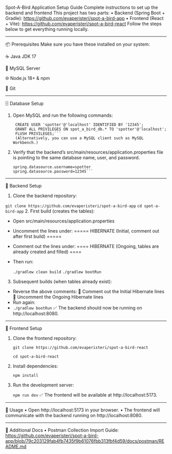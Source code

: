 Spot-A-Bird Application Setup Guide
Complete instructions to set up the backend and frontend
This project has two parts:
•	Backend (Spring Boot + Gradle): https://github.com/evaperisteri/spot-a-bird-app
•	Frontend (React + Vite): https://github.com/evaperisteri/spot-a-bird-react
Follow the steps below to get everything running locally.
________________________________________
📦 Prerequisites
Make sure you have these installed on your system:

☕ Java JDK 17

🐬 MySQL Server

🌐 Node.js 18+ & npm

🌱 Git
________________________________________
🗄️ Database Setup
1.	Open MySQL and run the following commands:
    ```CREATE DATABASE spot_a_bird_db;
     CREATE USER 'spotter'@'localhost' IDENTIFIED BY '12345';
     GRANT ALL PRIVILEGES ON spot_a_bird_db.* TO 'spotter'@'localhost';
     FLUSH PRIVILEGES;```
     (Alternatively, you can use a MySQL client such as MySQL Workbench.)
2.	Verify that the backend’s src/main/resources/application.properties file is pointing to the same database name, user, and password.
    ```spring.datasource.url=jdbc:mysql://localhost:3306/spot_a_bird_db?serverTimezone=UTC
    spring.datasource.username=spotter
    spring.datasource.password=12345```
________________________________________
🔧 Backend Setup
1.	Clone the backend repository:

```git clone https://github.com/evaperisteri/spot-a-bird-app```
```cd spot-a-bird-app```
2.	First build (creates the tables):
  -	Open src/main/resources/application.properties
  -	Uncomment the lines under:
    ===== HIBERNATE (Initial, comment out after first build) =====
  -	Comment out the lines under:
 	==== HIBERNATE (Ongoing, tables are already created and filled) ====
  - Then run:

    ```./gradlew clean build```
    ```./gradlew bootRun```
3.	Subsequent builds (when tables already exist):
  -	Reverse the above comments:
  	Comment out the Initial Hibernate lines
  	Uncomment the Ongoing Hibernate lines
  -	Run again:
  - 
     ```./gradlew bootRun```
✅ The backend should now be running on http://localhost:8080.
________________________________________
🎨 Frontend Setup
1.	Clone the frontend repository:

      ```git clone https://github.com/evaperisteri/spot-a-bird-react```

	```cd spot-a-bird-react```
2.	Install dependencies:

      ```npm install```
3.	Run the development server:

      ```npm run dev```
✅ The frontend will be available at http://localhost:5173.
________________________________________
🚀 Usage
•	Open http://localhost:5173 in your browser.
•	The frontend will communicate with the backend running on http://localhost:8080.
________________________________________
📖 Additional Docs
•	Postman Collection Import Guide: https://github.com/evaperisteri/spot-a-bird-app/blob/79c203129fab4fb7435f9b61076fbb313fbf4d59/docs/postman/README.md
